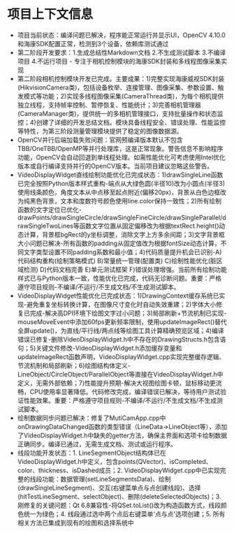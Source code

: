 # 项目上下文信息

- 项目当前状态：编译问题已解决，程序能正常运行并显示UI，OpenCV 4.10.0和海康SDK配置正常，检测到3个设备，依赖库测试通过
- 第二阶段开发要求：1.生成总结性Markdown文档 2.不生成测试脚本 3.不编译项目 4.不运行项目 - 专注于相机控制模块的海康SDK封装和多线程图像采集实现
- 第二阶段相机控制模块开发已完成。主要成果：1)完整实现海康威视SDK封装(HikvisionCamera类)，包括设备枚举、连接管理、图像采集、参数设置、触发模式等功能；2)实现多线程图像采集(CameraThread类)，为每个相机提供独立线程，支持帧率控制、暂停恢复、性能统计；3)完善相机管理器(CameraManager类)，提供统一的多相机管理接口，支持批量操作和状态监控；4)创建了详细的开发总结文档。模块具备线程安全、错误处理、性能监控等特性，为第三阶段测量管理模块提供了稳定的图像数据源。
- OpenCV并行后端加载失败问题：官网预编译版本默认不包含TBB/OneTBB/OpenMP等并行处理库，这是正常现象。警告信息不影响程序功能，OpenCV会自动回退到单线程处理。如需性能优化可考虑使用Intel优化版本或自行编译支持并行的OpenCV版本。当前项目建议忽略这些警告。
- VideoDisplayWidget直线绘制功能优化已完成状态：1)drawSingleLine函数已完全按照Python版本样式重构-端点从大绿色圆(半径10)改为小圆点(半径3)使用线条颜色，角度文本从中点移至起点附近(偏移20px)，背景从白色边框改为纯黑色背景，文本和度数符号颜色使用line.color保持一致性；2)所有绘制函数的文字定位已优化-drawPoints/drawSingleCircle/drawSingleFineCircle/drawSingleParallel/drawSingleTwoLines等函数文字位置从固定偏移改为根据textRect.height()动态计算，背景框bgRect的y坐标调整，消除文字上方多余间距；3)文字背景框大小问题已解决-所有函数的padding从固定值改为根据fontSize动态计算，不同文字类型设置不同padding系数和最小值；4)代码质量提升机会已识别-A)代码结构重构(绘制策略模式) B)常量统一管理(配置类) C)绘制性能优化(脏区域检测) D)代码文档完善 E)单元测试框架 F)错误处理增强。当前所有绘制功能样式已与Python版本一致，性能优化已完成，代码无诊断问题。重要：严格遵守项目规则-不编译/不运行/不生成文档/不生成测试脚本。
- VideoDisplayWidget性能优化已完成状态：1)DrawingContext缓存系统已实现-避免重复坐标转换计算，在图像尺寸变化时自动失效重建；2)字体大小修复已完成-解决高DPI环境下绘图文字过小问题；3)局部刷新+节流机制已实现-mouseMoveEvent中添加60fps更新频率限制，使用updateImageRect()替代全屏update()，为直线/平行线/两点线等绘图工具计算精确预览区域；4)编译错误已修复-删除VideoDisplayWidget.h中不存在的DrawingStructs.h包含语句；5)关键文件修改-VideoDisplayWidget.h添加缓存变量和updateImageRect函数声明，VideoDisplayWidget.cpp实现完整缓存逻辑、节流机制和局部刷新；6)绘图结构体定义-LineObject/CircleObject/ParallelObject等直接在VideoDisplayWidget.h中定义，无需外部依赖；7)性能提升预期-解决大视图绘图卡顿，鼠标移动更流畅，CPU使用率显著降低。代码修改完成，编译错误已解决，等待用户测试验证性能效果。重要：严格遵守项目规则-不编译/不运行/不生成文档/不生成测试脚本。
- 绘制数据同步问题已解决：修复了MutiCamApp.cpp中onDrawingDataChanged函数的类型错误（LineData->LineObject等），添加了VideoDisplayWidget.h中缺失的getter方法，确保主界面和选项卡绘制数据正确同步。编译已通过，无需生成文档、测试或运行程序。
- 线段功能开发状态：1. LineSegmentObject结构体已在VideoDisplayWidget.h中定义，包含points(QVector<QPointF>)、isCompleted、color、thickness、isDashed成员；2. VideoDisplayWidget.cpp中已实现完整的线段功能：数据管理(setLineSegmentsData)、绘制(drawSingleLineSegment)、交互(右键菜单点与点创建线段)、选择(hitTestLineSegment、selectObject)、删除(deleteSelectedObjects)；3. 刚修复的关键问题：Qt 6.8兼容性-将QSet.toList()改为构造函数方式，线段颜色统一为绿色；4. 线段通过选中两个点后右键菜单'点与点'选项创建；5. 所有相关方法已集成到现有的绘图和选择系统中
